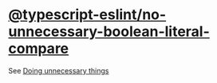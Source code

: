 [@typescript-eslint/no-unnecessary-boolean-literal-compare](https://typescript-eslint.io/rules/no-unnecessary-boolean-literal-compare)
======================================================================================================================================
See [Doing unnecessary things](./_unnecessary.md)
